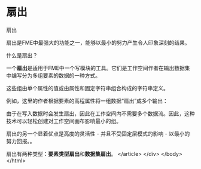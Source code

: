 # 扇出

 扇出

扇出是FME中最强大的功能之一，能够以最小的努力产生令人印象深刻的结果。

什么是扇出？

一个**扇出**是适用于FME中一个写模块的工具。它们是工作空间作者在输出数据集中编写分为多组要素的数据的一种方式。

这些组由单个属性的值或由属性和固定字符串组合构成的字符串定义。

例如，这里的作者根据要素的高程属性将一组数据“扇出”成多个输出：

由于在写入数据时会发生扇出，因此在工作空间内不需要多个数据流。因此，这种技术可以轻松创建对工作空间画布影响最小的组。

扇出的另一个显着优点是高度的灵活性 - 并且不受固定层模式的影响 - 以最小的努力回报。。

扇出有两种类型：**要素类型扇出**和**数据集扇出**。 &lt;/article&gt; &lt;/div&gt; &lt;/body&gt;&lt;/html&gt;

